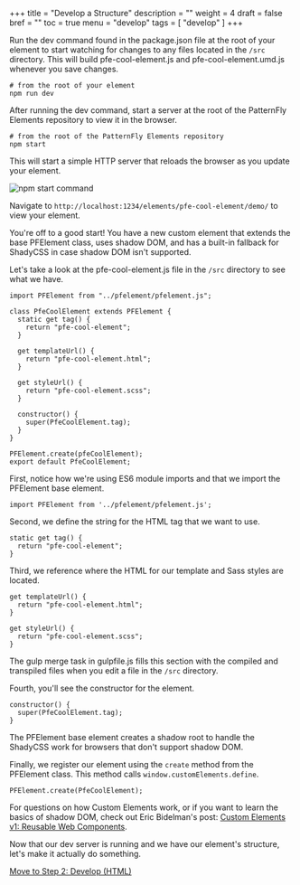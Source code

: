 +++
title = "Develop a Structure"
description = ""
weight = 4
draft = false
bref = ""
toc = true
menu = "develop"
tags = [ "develop" ]
+++


Run the dev command found in the package.json file at the root of your element to start watching for changes to any files located in the `/src` directory. This will build pfe-cool-element.js and pfe-cool-element.umd.js whenever you save changes.

```
# from the root of your element
npm run dev
```

After running the dev command, start a server at the root of the PatternFly Elements repository to view it in the browser.

```
# from the root of the PatternFly Elements repository
npm start
```

This will start a simple HTTP server that reloads the browser as you update your element.

![npm start command](/pfe-cool-element-start.png)

Navigate to `http://localhost:1234/elements/pfe-cool-element/demo/` to view your element.

You're off to a good start! You have a new custom element that extends the base PFElement class, uses shadow DOM, and has a built-in fallback for ShadyCSS in case shadow DOM isn't supported.

Let's take a look at the pfe-cool-element.js file in the `/src` directory to see what we have.

```
import PFElement from "../pfelement/pfelement.js";

class PfeCoolElement extends PFElement {
  static get tag() {
    return "pfe-cool-element";
  }

  get templateUrl() {
    return "pfe-cool-element.html";
  }

  get styleUrl() {
    return "pfe-cool-element.scss";
  }

  constructor() {
    super(PfeCoolElement.tag);
  }
}

PFElement.create(pfeCoolElement);
export default PfeCoolElement;
```

First, notice how we're using ES6 module imports and that we import the PFElement base element.
```
import PFElement from '../pfelement/pfelement.js';
```

Second, we define the string for the HTML tag that we want to use.

```
static get tag() {
  return "pfe-cool-element";
}
```

Third, we reference where the HTML for our template and Sass styles are located.

```
get templateUrl() {
  return "pfe-cool-element.html";
}

get styleUrl() {
  return "pfe-cool-element.scss";
}
```

The gulp merge task in gulpfile.js fills this section with the compiled and transpiled files when you edit a file in the `/src` directory.

Fourth, you'll see the constructor for the element.

```
constructor() {
  super(PfeCoolElement.tag);
}
```

The PFElement base element creates a shadow root to handle the ShadyCSS work for browsers that don't support shadow DOM.

Finally, we register our element using the `create` method from the PFElement class. This method calls `window.customElements.define`.

```
PFElement.create(PfeCoolElement);
```

For questions on how Custom Elements work, or if you want to learn the basics of shadow DOM, check out Eric Bidelman's post: [Custom Elements v1: Reusable Web Components](https://developers.google.com/web/fundamentals/web-components/customelements).

Now that our dev server is running and we have our element's structure, let's make it actually do something.

[Move to Step 2: Develop (HTML)](../step-2b)
